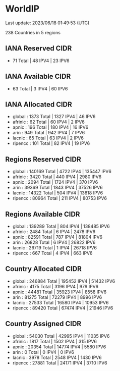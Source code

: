 # WorldIP

Last update: 2023/06/18 01:49:53 (UTC)

238 Countries in 5 regions

## IANA Reserved CIDR

- 71 Total | 48 IPV4 | 23 IPV6

## IANA Available CIDR

- 63 Total | 3 IPV4 | 60 IPV6

## IANA Allocated CIDR

- global : 1373 Total | 1327 IPV4 | 46 IPV6
- afrinic : 62 Total | 60 IPV4 | 2 IPV6
- apnic : 196 Total | 180 IPV4 | 16 IPV6
- arin : 949 Total | 942 IPV4 | 7 IPV6
- lacnic : 65 Total | 63 IPV4 | 2 IPV6
- ripencc : 101 Total | 82 IPV4 | 19 IPV6

## Regions Reserved CIDR

- global : 140169 Total | 4722 IPV4 | 135447 IPV6
- afrinic : 3420 Total | 440 IPV4 | 2980 IPV6
- apnic : 2094 Total | 1724 IPV4 | 370 IPV6
- arin : 39369 Total | 1843 IPV4 | 37526 IPV6
- lacnic : 14322 Total | 504 IPV4 | 13818 IPV6
- ripencc : 80964 Total | 211 IPV4 | 80753 IPV6

## Regions Available CIDR

- global : 139289 Total | 804 IPV4 | 138485 IPV6
- afrinic : 2484 Total | 6 IPV4 | 2478 IPV6
- apnic : 82591 Total | 787 IPV4 | 81804 IPV6
- arin : 26828 Total | 6 IPV4 | 26822 IPV6
- lacnic : 26719 Total | 1 IPV4 | 26718 IPV6
- ripencc : 667 Total | 4 IPV4 | 663 IPV6

## Country Allocated CIDR

- global : 246884 Total | 195452 IPV4 | 51432 IPV6
- afrinic : 4175 Total | 3196 IPV4 | 979 IPV6
- apnic : 44481 Total | 35923 IPV4 | 8558 IPV6
- arin : 81275 Total | 72279 IPV4 | 8996 IPV6
- lacnic : 27533 Total | 16580 IPV4 | 10953 IPV6
- ripencc : 89420 Total | 67474 IPV4 | 21946 IPV6

## Country Assigned CIDR

- global : 54030 Total | 42995 IPV4 | 11035 IPV6
- afrinic : 1817 Total | 1502 IPV4 | 315 IPV6
- apnic : 20354 Total | 14774 IPV4 | 5580 IPV6
- arin : 0 Total | 0 IPV4 | 0 IPV6
- lacnic : 3978 Total | 2548 IPV4 | 1430 IPV6
- ripencc : 27881 Total | 24171 IPV4 | 3710 IPV6
